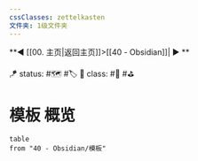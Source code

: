 ```yaml
---
cssClasses: zettelkasten
文件夹: 1级文件夹
---
```


**◀️ [[00. 主页|返回主页]]>[[40 - Obsidian]]| ▶️ **

🪁 status: #🗺️ #🏷️
🎏 class: #📇 #⛳

# 模板 概览
```dataview
table 
from "40 - Obsidian/模板"
```